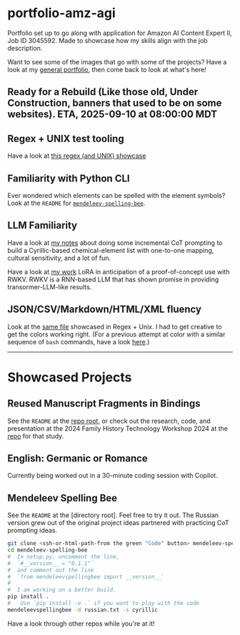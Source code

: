 # portfolio-amz-agi
Portfolio set up to go along with application for Amazon AI Content Expert II, Job ID 3045592. Made to showcase how my skills align with the job description.

Want to see some of the images that go with some of the projects? Have a look at my [general portfolio](https://github.com/bballdave025/portfolio-resume),
then come back to look at what's here!

## Ready for a Rebuild (Like those old, Under Construction, banners that used to be on some websites). ETA, 2025-09-10 at 08:00:00 MDT

## Regex + UNIX test tooling

Have a look at [this regex (and UNIX) showcase](https://github.com/bballdave025/portfolio-amz-agi/blob/main/isolated_examples/regex_showcase.md)

## Familiarity with Python CLI

Ever wondered which elements can be spelled with the element symbols? Look at the `README` for [`mendeleev-spelling-bee`](https://github.com/bballdave025/mendeleev-spelling-bee).

## LLM Familiarity

Have a look at [my notes](https://github.com/bballdave025/portfolio-amz-agi/blob/main/isolated_examples/notes_on_incremental_CoT.md) about doing some incremental CoT prompting to build a Cyrillic-based chemical-element list with one-to-one mapping, cultural sensitivity, and a lot of fun.

Have a look at [my work](https://github.com/bballdave025/rwkv-lora) LoRA in anticipation of a proof-of-concept use with RWKV. RWKV is a RNN-based LLM that has shown promise in providing transormer-LLM-like results.

## JSON/CSV/Markdown/HTML/XML fluency

Look at the [same file](https://github.com/bballdave025/portfolio-amz-agi/blob/main/isolated_examples/regex_showcase.md) showcased in Regex + Unix. 
I had to get creative to get the colors working right. (For a previous attempt at color with a similar sequence of `bash` commands,
have a look [here](https://github.com/bballdave025/fhtw-paper-code-prep/blob/main/dataset_preparation_examples/steps_rename_utrecht.md).)

<hr/>

# Showcased Projects

## Reused Manuscript Fragments in Bindings

See the `README` at the [repo root](https://github.com/bballdave025/fhtw-paper-code-prep), or check out the research, code, and presentation at the 2024 Family History Technology Workshop 2024 at the [repo](https://github.com/bballdave025/manuscript-waste-reuse-finder) for that study.

## English: Germanic or Romance

Currently being worked out in a 30-minute coding session with Copilot.

## Mendeleev Spelling Bee

See the `README` at the [directory root]. Feel free to try it out. The Russian version grew out of the original project ideas partnered with practicing CoT prompting ideas.

```bash
git clone <ssh-or-html-path-from the green "Code" button> mendeleev-spelling bee.
cd mendeleev-spelling-bee
#  In setup.py, uncomment the line,
#  `#__version__ = "0.1.1"`
#  and comment out the line
#  `from mendeleevspellingbee import __version__`
#
#  I am working on a better build.
pip install .
#   Use `pip install -e .` if you want to play with the code
mendeleevspellingbee -d russian.txt -s cyrillic
```

Have a look through other repos while you're at it!
